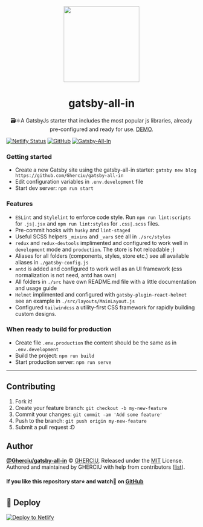 <div align="center">
  <img width="200" height="200"
    src="https://raw.githubusercontent.com/Gherciu/gatsby-all-in/master/static/logo.png">
  <h1>gatsby-all-in</h1>
  <p> 🗃⚛️A GatsbyJs starter that includes the most popular js libraries, already pre-configured and ready for use. <a href="https://gatsby-all-in.netlify.com/" alt="gatsby-all-in">DEMO</a>.</p>
</div>

[![Netlify Status](https://api.netlify.com/api/v1/badges/b654c94e-08a6-4b79-b443-7837581b1d8d/deploy-status)](https://app.netlify.com/sites/gatsby-all-in/deploys)
[![GitHub](https://img.shields.io/github/license/Gherciu/gatsby-all-in)](https://github.com/Gherciu/gatsby-all-in/blob/master/LICENSE.md)
[![Gatsby-All-In](https://img.shields.io/badge/Generated%20from-gatsby--all--in-green)](https://github.com/Gherciu/gatsby-all-in)

### Getting started

- Create a new Gatsby site using the gatsby-all-in starter: `gatsby new blog https://github.com/Gherciu/gatsby-all-in`
- Edit configuration variables in `.env.development` file
- Start dev server: `npm run start`

### Features

- `ESLint` and `Stylelint` to enforce code style. Run `npm run lint:scripts` for `.js|.jsx` and `npm run lint:styles` for `.css|.scss` files.
- Pre-commit hooks with `husky` and `lint-staged`
- Useful SCSS helpers `_mixins` and `_vars` see all in `./src/styles`
- `redux` and `redux-devtools` implimented and configured to work well in `development` mode and `production`. The store is hot reloadable ;)
- Aliases for all folders (components, styles, store etc.) see all available aliases in `./gatsby-config.js`
- `antd` is added and configured to work well as an UI framework (css normalization is not need, antd has own)
- All folders in `./src` have own README.md file with a little documentation and usage guide
- `Helmet` implimented and configured with `gatsby-plugin-react-helmet` see an example in `./src/layouts/MainLayout.js`
- Configured `tailwindcss` a utility-first CSS framework for rapidly building custom designs.

### When ready to build for production

- Create file `.env.production` the content should be the same as in `.env.development`
- Build the project: `npm run build`
- Start production server: `npm run serve`

---

## Contributing

1. Fork it!
2. Create your feature branch: `git checkout -b my-new-feature`
3. Commit your changes: `git commit -am 'Add some feature'`
4. Push to the branch: `git push origin my-new-feature`
5. Submit a pull request :D

## Author

**[@Gherciu/gatsby-all-in](https://github.com/Gherciu/gatsby-all-in)** © [GHERCIU](https://github.com/Gherciu), Released under the [MIT](https://github.com/Gherciu/gatsby-all-in/blob/master/LICENSE.md) License.<br>
Authored and maintained by GHERCIU with help from contributors ([list](https://github.com/Gherciu/gatsby-all-in/contributors)).

#### If you like this repository star⭐ and watch👀 on [GitHub](https://github.com/Gherciu/gatsby-all-in)

## 💫 Deploy

[![Deploy to Netlify](https://www.netlify.com/img/deploy/button.svg)](https://app.netlify.com/start/deploy?repository=https://github.com/Gherciu/gatsby-all-in)
